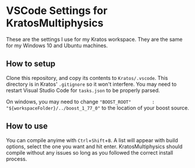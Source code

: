 # VSCode Settings for KratosMultiphysics

These are the settings I use for my Kratos workspace. They are the same for my Windows 10 and Ubuntu machines.

## How to setup
Clone this repository, and copy its contents to `Kratos/.vscode`. This directory is in Kratos' `.gitignore` so it won't interfere.
You may need to restart Visual Studio Code for `tasks.json` to be properly parsed.

On windows, you may need to change `"BOOST_ROOT"        : "${workspaceFolder}/../boost_1_77_0"` to the location of your boost source.

## How to use
You can compile anyime with `Ctrl`+`Shift`+`B`. A list will appear with build options, select the one you want and hit enter. KratosMultiphysics should compile without any issues so long as you followed the correct install process.
